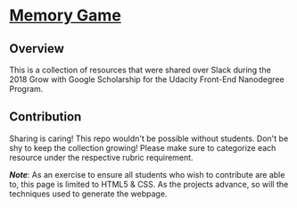 # [Memory Game](https://crystal-dawn.github.io/udacity-fend-memory-game-resources/)

## Overview
This is a collection of resources that were shared over Slack during the 2018 Grow with Google Scholarship for the Udacity Front-End Nanodegree Program.

## Contribution
Sharing is caring! This repo wouldn't be possible without students. Don't be shy to keep the collection growing! Please make sure to categorize each resource under the respective rubric requirement.

**_Note_**: As an exercise to ensure all students who wish to contribute are able to, this page is limited to HTML5 & CSS. As the projects advance, so will the techniques used to generate the webpage.
